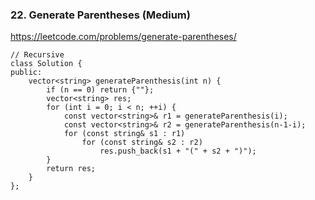 ### 22. Generate Parentheses (Medium)

https://leetcode.com/problems/generate-parentheses/

```
// Recursive
class Solution {
public:
    vector<string> generateParenthesis(int n) {
        if (n == 0) return {""};
        vector<string> res;
        for (int i = 0; i < n; ++i) {
            const vector<string>& r1 = generateParenthesis(i);
            const vector<string>& r2 = generateParenthesis(n-1-i);
            for (const string& s1 : r1) 
                for (const string& s2 : r2) 
                    res.push_back(s1 + "(" + s2 + ")");
        }
        return res;
    }
};
```
